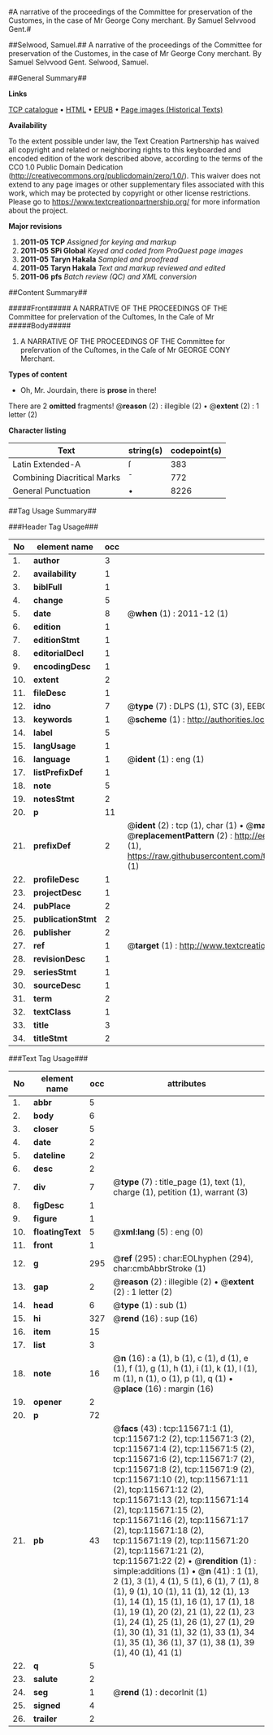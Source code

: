 #A narrative of the proceedings of the Committee for preservation of the Customes, in the case of Mr George Cony merchant. By Samuel Selvvood Gent.#

##Selwood, Samuel.##
A narrative of the proceedings of the Committee for preservation of the Customes, in the case of Mr George Cony merchant. By Samuel Selvvood Gent.
Selwood, Samuel.

##General Summary##

**Links**

[TCP catalogue](http://www.ota.ox.ac.uk/tcp/)  • 
[HTML](http://tei.it.ox.ac.uk/tcp/Texts-HTML/free/A92/A92896.html)  • 
[EPUB](http://tei.it.ox.ac.uk/tcp/Texts-EPUB/free/A92/A92896.epub) • 
[Page images (Historical Texts)](https://historicaltexts.jisc.ac.uk/eebo-99863469e)

**Availability**

To the extent possible under law, the Text Creation Partnership has waived all copyright and related or neighboring rights to this keyboarded and encoded edition of the work described above, according to the terms of the CC0 1.0 Public Domain Dedication (http://creativecommons.org/publicdomain/zero/1.0/). This waiver does not extend to any page images or other supplementary files associated with this work, which may be protected by copyright or other license restrictions. Please go to https://www.textcreationpartnership.org/ for more information about the project.

**Major revisions**

1. __2011-05__ __TCP__ *Assigned for keying and markup*
1. __2011-05__ __SPi Global__ *Keyed and coded from ProQuest page images*
1. __2011-05__ __Taryn Hakala__ *Sampled and proofread*
1. __2011-05__ __Taryn Hakala__ *Text and markup reviewed and edited*
1. __2011-06__ __pfs__ *Batch review (QC) and XML conversion*

##Content Summary##

#####Front#####
A NARRATIVE OF THE PROCEEDINGS OF THE Committee for preſervation of the Cuſtomes, In the Caſe of Mr 
#####Body#####

1. A NARRATIVE OF THE PROCEEDINGS OF THE Committee for preſervation of the Cuſtomes, in the Caſe of Mr GEORGE CONY Merchant.

**Types of content**

  * Oh, Mr. Jourdain, there is **prose** in there!

There are 2 **omitted** fragments! 
 @__reason__ (2) : illegible (2)  •  @__extent__ (2) : 1 letter (2)

**Character listing**


|Text|string(s)|codepoint(s)|
|---|---|---|
|Latin Extended-A|ſ|383|
|Combining             Diacritical Marks|̄|772|
|General Punctuation|•|8226|

##Tag Usage Summary##

###Header Tag Usage###

|No|element name|occ|attributes|
|---|---|---|---|
|1.|__author__|3||
|2.|__availability__|1||
|3.|__biblFull__|1||
|4.|__change__|5||
|5.|__date__|8| @__when__ (1) : 2011-12 (1)|
|6.|__edition__|1||
|7.|__editionStmt__|1||
|8.|__editorialDecl__|1||
|9.|__encodingDesc__|1||
|10.|__extent__|2||
|11.|__fileDesc__|1||
|12.|__idno__|7| @__type__ (7) : DLPS (1), STC (3), EEBO-CITATION (1), PROQUEST (1), VID (1)|
|13.|__keywords__|1| @__scheme__ (1) : http://authorities.loc.gov/ (1)|
|14.|__label__|5||
|15.|__langUsage__|1||
|16.|__language__|1| @__ident__ (1) : eng (1)|
|17.|__listPrefixDef__|1||
|18.|__note__|5||
|19.|__notesStmt__|2||
|20.|__p__|11||
|21.|__prefixDef__|2| @__ident__ (2) : tcp (1), char (1)  •  @__matchPattern__ (2) : ([0-9\-]+):([0-9IVX]+) (1), (.+) (1)  •  @__replacementPattern__ (2) : http://eebo.chadwyck.com/downloadtiff?vid=$1&page=$2 (1), https://raw.githubusercontent.com/textcreationpartnership/Texts/master/tcpchars.xml#$1 (1)|
|22.|__profileDesc__|1||
|23.|__projectDesc__|1||
|24.|__pubPlace__|2||
|25.|__publicationStmt__|2||
|26.|__publisher__|2||
|27.|__ref__|1| @__target__ (1) : http://www.textcreationpartnership.org/docs/. (1)|
|28.|__revisionDesc__|1||
|29.|__seriesStmt__|1||
|30.|__sourceDesc__|1||
|31.|__term__|2||
|32.|__textClass__|1||
|33.|__title__|3||
|34.|__titleStmt__|2||


###Text Tag Usage###

|No|element name|occ|attributes|
|---|---|---|---|
|1.|__abbr__|5||
|2.|__body__|6||
|3.|__closer__|5||
|4.|__date__|2||
|5.|__dateline__|2||
|6.|__desc__|2||
|7.|__div__|7| @__type__ (7) : title_page (1), text (1), charge (1), petition (1), warrant (3)|
|8.|__figDesc__|1||
|9.|__figure__|1||
|10.|__floatingText__|5| @__xml:lang__ (5) : eng (0)|
|11.|__front__|1||
|12.|__g__|295| @__ref__ (295) : char:EOLhyphen (294), char:cmbAbbrStroke (1)|
|13.|__gap__|2| @__reason__ (2) : illegible (2)  •  @__extent__ (2) : 1 letter (2)|
|14.|__head__|6| @__type__ (1) : sub (1)|
|15.|__hi__|327| @__rend__ (16) : sup (16)|
|16.|__item__|15||
|17.|__list__|3||
|18.|__note__|16| @__n__ (16) : a (1), b (1), c (1), d (1), e (1), f (1), g (1), h (1), i (1), k (1), l (1), m (1), n (1), o (1), p (1), q (1)  •  @__place__ (16) : margin (16)|
|19.|__opener__|2||
|20.|__p__|72||
|21.|__pb__|43| @__facs__ (43) : tcp:115671:1 (1), tcp:115671:2 (2), tcp:115671:3 (2), tcp:115671:4 (2), tcp:115671:5 (2), tcp:115671:6 (2), tcp:115671:7 (2), tcp:115671:8 (2), tcp:115671:9 (2), tcp:115671:10 (2), tcp:115671:11 (2), tcp:115671:12 (2), tcp:115671:13 (2), tcp:115671:14 (2), tcp:115671:15 (2), tcp:115671:16 (2), tcp:115671:17 (2), tcp:115671:18 (2), tcp:115671:19 (2), tcp:115671:20 (2), tcp:115671:21 (2), tcp:115671:22 (2)  •  @__rendition__ (1) : simple:additions (1)  •  @__n__ (41) : 1 (1), 2 (1), 3 (1), 4 (1), 5 (1), 6 (1), 7 (1), 8 (1), 9 (1), 10 (1), 11 (1), 12 (1), 13 (1), 14 (1), 15 (1), 16 (1), 17 (1), 18 (1), 19 (1), 20 (2), 21 (1), 22 (1), 23 (1), 24 (1), 25 (1), 26 (1), 27 (1), 29 (1), 30 (1), 31 (1), 32 (1), 33 (1), 34 (1), 35 (1), 36 (1), 37 (1), 38 (1), 39 (1), 40 (1), 41 (1)|
|22.|__q__|5||
|23.|__salute__|2||
|24.|__seg__|1| @__rend__ (1) : decorInit (1)|
|25.|__signed__|4||
|26.|__trailer__|2||
